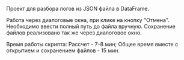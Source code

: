 Проект для разбора логов из JSON файла в DataFrame.

Работа через диалоговые окна, при клике на кнопку "Отмена". Необходимо ввести полный путь до файла вручную.
Сохранение файлов реализовано так же через диалоговое окно.

Время работы скрипта:
Рассчет - 7-8 мин;
Общее время вместе с открытием и сохранением файлов - 15 мин.
